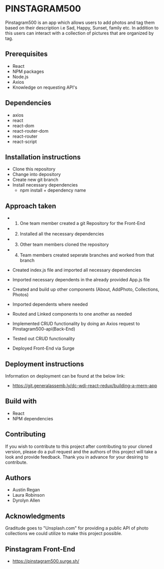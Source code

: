 
# PINSTAGRAM500

Pinstagram500 is an app which allows users to add photos and tag them based on their description i.e Sad, Happy, Sunset, family etc. In addition to this users can interact with a collection of pictures that are organized by tag.

## Prerequisites

* React
* NPM packages
* Node.js
* Axios
* Knowledge on requesting API's

## Dependencies
* axios
* react
* react-dom
* react-router-dom
* react-router
* react-script


## Installation instructions

* Clone this repository
* Change into depository
* Create new git branch
* Install necessary dependencies
   * npm install + dependency name


## Approach taken
* 1. One team member created a git Repository for the Front-End
* 2. Installed all the necessary dependencies
* 3. Other team members cloned the repository
* 4. Team members created seperate branches and worked from that branch
  
* Created index.js file and imported all necessary dependencies
* Imported necessary dependents in the already provided App.js file
* Created and build up other components (About, AddPhoto, Collections, Photos)
* Imported dependents where needed
* Routed and Linked components to one another as needed
* Implemented CRUD functionality by doing an Axios request to Pinstagram500-api(Back-End)
* Tested out CRUD functionality
* Deployed Front-End via Surge



## Deployment instructions

Information on deployment can be found at the below link:
* https://git.generalassemb.ly/dc-wdi-react-redux/building-a-mern-app

## Build with
* React
* NPM dependencies


## Contributing

If you wish to contribute to this project after contributing to your cloned version, please do a pull request and the authors of this project will take a look and provide feedback. Thank you in advance for your desiring to contribute.

## Authors

* Austin Regan
* Laura Robinson
* Dyrolyn Allen


## Acknowledgments

Graditude goes to "Unsplash.com" for providing a public API of photo collections we could utilize to make this project possible.

## Pinstagram Front-End
* https://pinstagram500.surge.sh/

